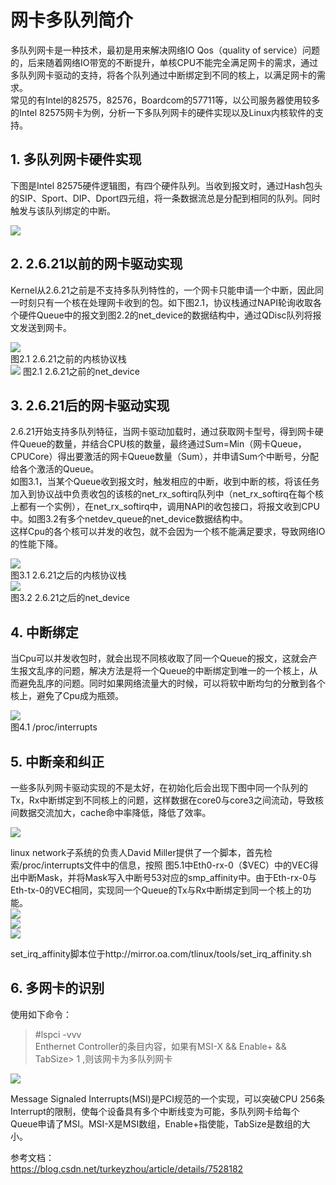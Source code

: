 # 网卡多队列简介
多队列网卡是一种技术，最初是用来解决网络IO Qos（quality of service）问题的，后来随着网络IO带宽的不断提升，单核CPU不能完全满足网卡的需求，通过多队列网卡驱动的支持，将各个队列通过中断绑定到不同的核上，以满足网卡的需求。  
常见的有Intel的82575，82576，Boardcom的57711等，以公司服务器使用较多的Intel 82575网卡为例，分析一下多队列网卡的硬件实现以及Linux内核软件的支持。  

## 1. 多队列网卡硬件实现
下图是Intel 82575硬件逻辑图，有四个硬件队列。当收到报文时，通过Hash包头的SIP、Sport、DIP、Dport四元组，将一条数据流总是分配到相同的队列。同时触发与该队列绑定的中断。

![](./source/netCard_001.gif)

## 2. 2.6.21以前的网卡驱动实现
Kernel从2.6.21之前是不支持多队列特性的，一个网卡只能申请一个中断，因此同一时刻只有一个核在处理网卡收到的包。如下图2.1，协议栈通过NAPI轮询收取各个硬件Queue中的报文到图2.2的net_device的数据结构中，通过QDisc队列将报文发送到网卡。

![](./source/netCard_002.gif)  
图2.1 2.6.21之前的内核协议栈  
![](./source/netCard_003.gif)
图2.1 2.6.21之前的net_device  

## 3. 2.6.21后的网卡驱动实现
2.6.21开始支持多队列特征，当网卡驱动加载时，通过获取网卡型号，得到网卡硬件Queue的数量，并结合CPU核的数量，最终通过Sum=Min（网卡Queue，CPUCore）得出要激活的网卡Queue数量（Sum），并申请Sum个中断号，分配给各个激活的Queue。  
如图3.1，当某个Queue收到报文时，触发相应的中断，收到中断的核，将该任务加入到协议战中负责收包的该核的net_rx_softirq队列中（net_rx_softirq在每个核上都有一个实例），在net_rx_softirq中，调用NAPI的收包接口，将报文收到CPU中。如图3.2有多个netdev_queue的net_device数据结构中。  
这样Cpu的各个核可以并发的收包，就不会因为一个核不能满足要求，导致网络IO的性能下降。  

![](./source/netCard_004.gif)  
图3.1 2.6.21之后的内核协议栈  
![](./source/netCard_005.gif)  
图3.2 2.6.21之后的net_device  

## 4. 中断绑定
当Cpu可以并发收包时，就会出现不同核收取了同一个Queue的报文，这就会产生报文乱序的问题，解决方法是将一个Queue的中断绑定到唯一的一个核上，从而避免乱序的问题。同时如果网络流量大的时候，可以将软中断均匀的分散到各个核上，避免了Cpu成为瓶颈。  

![](./source/netCard_006.gif)  
图4.1 /proc/interrupts  

## 5. 中断亲和纠正
一些多队列网卡驱动实现的不是太好，在初始化后会出现下图中同一个队列的Tx，Rx中断绑定到不同核上的问题，这样数据在core0与core3之间流动，导致核间数据交流加大，cache命中率降低，降低了效率。  

![](./source/netCard_007.gif)  

linux network子系统的负责人David Miller提供了一个脚本，首先检索/proc/interrupts文件中的信息，按照
图5.1中Eth0-rx-0（$VEC）中的VEC得出中断Mask，并将Mask写入中断号53对应的smp_affinity中。由于Eth-rx-0与Eth-tx-0的VEC相同，实现同一个Queue的Tx与Rx中断绑定到同一个核上的功能。  
![](./source/netCard_008.gif)  
![](./source/netCard_009.gif)  
![](./source/netCard_010.gif)  

set_irq_affinity脚本位于http://mirror.oa.com/tlinux/tools/set_irq_affinity.sh  

## 6. 多网卡的识别
使用如下命令：
> #lspci -vvv  
Enthernet Controller的条目内容，如果有MSI-X && Enable+ && TabSize> 1 ,则该网卡为多队列网卡  

![](./source/netCard_011.gif)  

Message Signaled Interrupts(MSI)是PCI规范的一个实现，可以突破CPU 256条Interrupt的限制，使每个设备具有多个中断线变为可能，多队列网卡给每个Queue申请了MSI。MSI-X是MSI数组，Enable+指使能，TabSize是数组的大小。

参考文档：  
https://blog.csdn.net/turkeyzhou/article/details/7528182